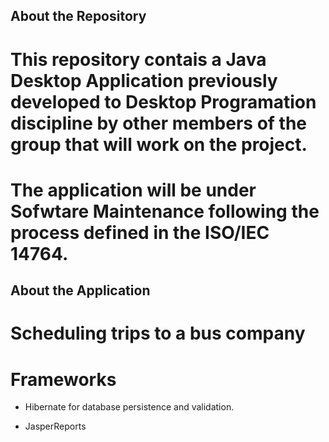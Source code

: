 ## About the Repository

# This repository contais a Java Desktop Application previously developed to Desktop Programation discipline by other members of the group that will work on the project.

# The application will be under Sofwtare Maintenance following the process defined in the ISO/IEC 14764.

## About the Application

# Scheduling trips to a bus company

# Frameworks

- Hibernate for database persistence and validation.

- JasperReports